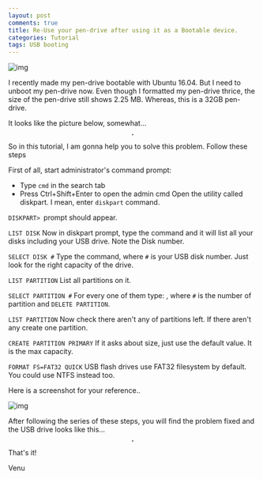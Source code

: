 ```yaml
---
layout: post
comments: true
title: Re-Use your pen-drive after using it as a Bootable device.
categories: Tutorial
tags: USB booting
---
```

![img](/blog/public/img/pendrive-error.jpg)

I recently made my pen-drive bootable with Ubuntu 16.04. But I need to unboot my pen-drive now. Even though I formatted my pen-drive thrice, the size of the pen-drive still shows 2.25 MB. Whereas, this is a 32GB pen-drive.

It looks like the picture below, somewhat...

<p align="center">
  <img title="Pendrive before formatting, after booting" src="/blog/public/img/screenshot-21.png" alt="" style="border: 1px solid">
</p>

So in this tutorial, I am gonna help you to solve this problem. Follow these steps

First of all, start administrator's command prompt:

- Type `cmd` in the search tab
- Press Ctrl+Shift+Enter to open the admin cmd
Open the utility called diskpart. I mean, enter `diskpart` command.

`DISKPART> `prompt should appear.

`LIST DISK`
Now in diskpart prompt, type the command and it will list all your disks including your USB drive. Note the Disk number.

`SELECT DISK #`
Type the command, where `#` is your USB disk number. Just look for the right capacity of the drive.

`LIST PARTITION`
List all partitions on it.

`SELECT PARTITION #`
For every one of them type:  , where `#` is the number of partition and `DELETE PARTITION`.

`LIST PARTITION`
Now check there aren't any of partitions left. If there aren't any create one partition.

`CREATE PARTITION PRIMARY`
If it asks about size, just use the default value. It is the max capacity.

`FORMAT FS=FAT32 QUICK`
USB flash drives use FAT32 filesystem by default. You could use NTFS instead too.

Here is a screenshot for your reference..

![img](/blog/public/img/screenshot-23.png "Command Prompt Screenshot")

After following the series of these steps, you will find the problem fixed and the USB drive looks like this...

<p align="center">
  <img title="Pendrive after formatting" src="/blog/public/img/screenshot-22.png" alt="" style="border: 1px solid">
</p>

That's it!

Venu
